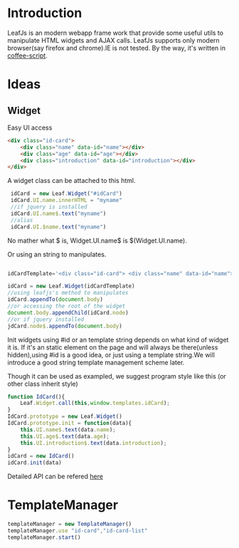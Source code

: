 # Introduction
LeafJs is an modern webapp frame work that provide some useful utils to manipulate HTML widgets and AJAX calls.
LeafJs supports only modern browser(say firefox and chrome).IE is not tested.
By the way, it's written in [coffee-script](http://coffeescript.org/).

# Ideas
## Widget
Easy UI access
```html
<div class="id-card">
	<div class="name" data-id="name"></div>
	<div class="age" data-id="age"></div>
	<div class="introduction" data-id="introduction"></div>
</div>
```
A widget class can be attached to this html.
```javascript
 idCard = new Leaf.Widget("#idCard")
 idCard.UI.name.innerHTML = "myname"
 //if jquery is installed
 idCard.UI.name$.text("myname")
 //alias
 idCard.UI.$name.text("myname")
 ```
No mather what $ is, Widget.UI.name$ is $(Widget.UI.name).


Or using an string to manipulates.
```javascript

idCardTemplate='<div class="id-card"> <div class="name" data-id="name"></div> <div class="age" data-id="age"></div> <div class="introduction" data-id="introduction"></div> </div>'

idCard = new Leaf.Widget(idCardTemplate)
//using leafjs's method to manipulates
idCard.appendTo(document.body)
//or accessing the root of the widget
document.body.appendChild(idCard.node)
//or if jquery installed
jdCard.node$.appendTo(document.body)
```
Init widgets using #id or an template string depends on what kind of widget it is. If it's an static element on the page and will always be there(unless hidden),using #id is a good idea, or just using a template string.We will introduce a good string template management scheme later.

Though it can be used as exampled, we suggest program style like this (or other class inherit style)
```javascript
function IdCard(){
	Leaf.Widget.call(this,window.templates.idCard);
}
IdCard.prototype = new Leaf.Widget()
IdCard.prototype.init = function(data){
	this.UI.name$.text(data.name);
	this.UI.age$.text(data.age);
	this.UI.introduction$.text(data.introduction);
}
idCard = new IdCard()
idCard.init(data)
```
Detailed API can be refered [here](doc/widget.md)

# TemplateManager

```javascript
templateManager = new TemplateManager()
templateManager.use "id-card","id-card-list"
templateManager.start()
```

